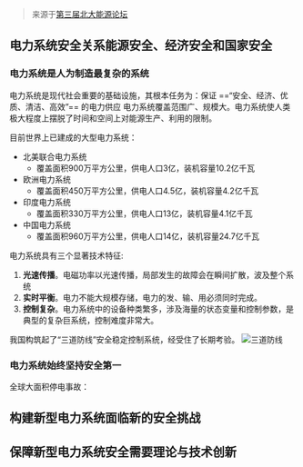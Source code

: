 > 来源于[第三届北大能源论坛](https://www.bilibili.com/video/BV1gg411t7Cf/?spm_id_from=333.788&vd_source=a69c9948d8c31b427ccd421455913cab)

## 电力系统安全关系能源安全、经济安全和国家安全
### 电力系统是人为制造最复杂的系统
电力系统是现代社会重要的基础设施，其根本任务为：保证 ==“安全、经济、优质、清洁、高效”== 的电力供应
电力系统覆盖范围广、规模大。电力系统使人类极大程度上摆脱了时间和空间上对能源生产、利用的限制。

目前世界上已建成的大型电力系统：  
- 北美联合电力系统  
    - 覆盖面积900万平方公里，供电人口3亿，装机容量10.2亿千瓦  
- 欧洲电力系统  
    - 覆盖面积450万平方公里，供电人口4.5亿，装机容量4.2亿千瓦  
- 印度电力系统  
    - 覆盖面积330万平方公里，供电人口13亿，装机容量4.1亿千瓦  
- 中国电力系统  
    - 覆盖面积960万平方公里，供电人口14亿，装机容量24.7亿千瓦  

电力系统具有三个显著技术特征:  
1. **光速传播**。电磁功率以光速传播，局部发生的故障会在瞬间扩散，波及整个系统  
2. **实时平衡**。电力不能大规模存储，电力的发、输、用必须同时完成。  
3. **控制复杂**。电力系统中的设备种类繁多，涉及海量的状态变量和控制参数，是典型的复杂巨系统，控制难度非常大。  

我国构筑起了“三道防线”安全稳定控制系统，经受住了长期考验。
![三道防线](https://image-bed-1316693164.cos.ap-shanghai.myqcloud.com/%29F20BTWRLB%29QEJ%24EY%5BQ08EN.png)
 
### 电力系统始终坚持安全第一
全球大面积停电事故：

## 构建新型电力系统面临新的安全挑战
## 保障新型电力系统安全需要理论与技术创新